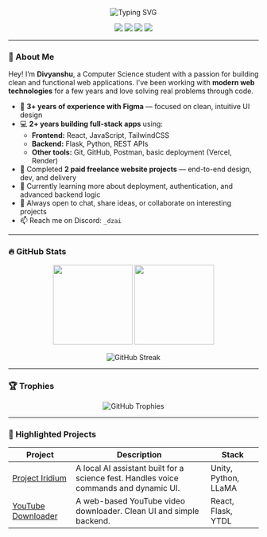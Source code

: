 <!-- Clean and Minimal Header -->
<p align="center">
  <img src="https://readme-typing-svg.herokuapp.com?font=Fira+Code&size=22&pause=1000&color=00FFEE&center=true&vCenter=true&width=435&lines=Hey+there,+I'm+Divyanshu!;Full+Stack+Developer+%7C+CS+Student;Flask+%2B+React+Enthusiast+%7C+Freelancer+%7C+Open+to+Collab" alt="Typing SVG" />
</p>

<p align="center">
  <img src="https://img.shields.io/badge/Fullstack-Flask%20%7C%20React-blue?style=for-the-badge" />
  <img src="https://img.shields.io/badge/Figma-3+%20Years-purple?style=for-the-badge" />
  <img src="https://img.shields.io/badge/Freelance%20Experience-2%20Paid%20Projects-success?style=for-the-badge" />
  <img src="https://img.shields.io/badge/Open%20to-Collaboration-orange?style=for-the-badge" />
</p>

---

### 👋 About Me

Hey! I’m **Divyanshu**, a Computer Science student with a passion for building clean and functional web applications. I’ve been working with **modern web technologies** for a few years and love solving real problems through code.

- 🎨 **3+ years of experience with Figma** — focused on clean, intuitive UI design  
- 💻 **2+ years building full-stack apps** using:
  - **Frontend:** React, JavaScript, TailwindCSS  
  - **Backend:** Flask, Python, REST APIs  
  - **Other tools:** Git, GitHub, Postman, basic deployment (Vercel, Render)  
- 💼 Completed **2 paid freelance website projects** — end-to-end design, dev, and delivery  
- 🌱 Currently learning more about deployment, authentication, and advanced backend logic  
- 💬 Always open to chat, share ideas, or collaborate on interesting projects  
- 📫 Reach me on Discord: `_dzai`

---

### 🔥 GitHub Stats

<p align="center">
  <img height="160px" src="https://github-readme-stats.vercel.app/api?username=DivyanshuxOP&show_icons=true&theme=dark&count_private=true" />
  <img height="160px" src="https://github-readme-stats.vercel.app/api/top-langs/?username=DivyanshuxOP&layout=compact&theme=dark" />
</p>

<p align="center">
  <img src="https://github-readme-streak-stats.herokuapp.com/?user=DivyanshuxOP&theme=dark" alt="GitHub Streak" />
</p>

---

### 🏆 Trophies

<p align="center">
  <img src="https://github-profile-trophy.vercel.app/?username=DivyanshuxOP&theme=darkhub&no-frame=true&row=1&column=6" alt="GitHub Trophies" />
</p>

---

### 🚀 Highlighted Projects

| Project | Description | Stack |
|--------|-------------|-------|
| [Project Iridium](https://github.com/DivyanshuxOP/Project_Iridium) | A local AI assistant built for a science fest. Handles voice commands and dynamic UI. | Unity, Python, LLaMA |
| [YouTube Downloader](https://github.com/DivyanshuxOP/react-ytdl) | A web-based YouTube video downloader. Clean UI and simple backend. | React, Flask, YTDL |

